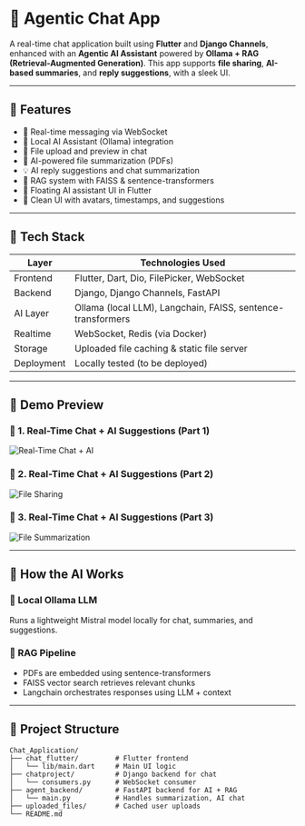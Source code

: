 # 🧠 Agentic Chat App

A real-time chat application built using **Flutter** and **Django Channels**, enhanced with an **Agentic AI Assistant** powered by **Ollama + RAG (Retrieval-Augmented Generation)**. This app supports **file sharing**, **AI-based summaries**, and **reply suggestions**, with a sleek UI.

---

## 🚀 Features

- 💬 Real-time messaging via WebSocket
- 🤖 Local AI Assistant (Ollama) integration
- 📁 File upload and preview in chat
- 📄 AI-powered file summarization (PDFs)
- 💡 AI reply suggestions and chat summarization
- 📂 RAG system with FAISS & sentence-transformers
- 🎯 Floating AI assistant UI in Flutter
- 🎨 Clean UI with avatars, timestamps, and suggestions

---

## 🧩 Tech Stack

| Layer      | Technologies Used                                           |
| ---------- | ----------------------------------------------------------- |
| Frontend   | Flutter, Dart, Dio, FilePicker, WebSocket                   |
| Backend    | Django, Django Channels, FastAPI                            |
| AI Layer   | Ollama (local LLM), Langchain, FAISS, sentence-transformers |
| Realtime   | WebSocket, Redis (via Docker)                               |
| Storage    | Uploaded file caching & static file server                  |
| Deployment | Locally tested (to be deployed)                             |

---

## 📸 Demo Preview

### 🔹 1. Real-Time Chat + AI Suggestions (Part 1)

![Real-Time Chat + AI](Chat_Application.gif)

### 🔹 2. Real-Time Chat + AI Suggestions (Part 2)

![File Sharing](</Chat_Application%20(1).gif>)

### 🔹 3. Real-Time Chat + AI Suggestions (Part 3)

![File Summarization](</Chat_Application%20(2).gif>)

---

## 🧠 How the AI Works

### 📍 Local Ollama LLM

Runs a lightweight Mistral model locally for chat, summaries, and suggestions.

### 🧠 RAG Pipeline

- PDFs are embedded using sentence-transformers
- FAISS vector search retrieves relevant chunks
- Langchain orchestrates responses using LLM + context

---

## 📁 Project Structure

```plaintext
Chat_Application/
├── chat_flutter/         # Flutter frontend
│   └── lib/main.dart     # Main UI logic
├── chatproject/          # Django backend for chat
│   └── consumers.py      # WebSocket consumer
├── agent_backend/        # FastAPI backend for AI + RAG
│   └── main.py           # Handles summarization, AI chat
├── uploaded_files/       # Cached user uploads
└── README.md
```
